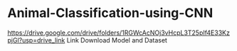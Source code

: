 # Animal-Classification-using-CNN

https://drive.google.com/drive/folders/1RGWcAcNOj3vHcpL3T25pIf4E33KzpjGl?usp=drive_link Link Download Model and Dataset
